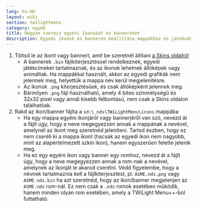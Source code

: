 ```yaml
---
lang: hu-HU
layout: wiki
section: twilightmenu
category: egyéb
title: Hogyan szerezz egyéni ikonokat és bannereket
description: Egyedi ikonok és bannerek beállítása mappákhoz és játékokhoz a TWiLight Menu++-ban
---
```


1. Töltsd le az ikont vagy bannert, amit be szeretnél állítani [a Skins oldalról](https://skins.ds-homebrew.com/icon/)
   - A bannerek `.bin` fájlkiterjesztéssel rendelkeznek, egyedi játékcímeket tartalmaznak, és az ikonok lehetnek állóképek vagy animáltak. Ha mappákkal használt, akkor az egyedi grafikák nem jelennek meg, helyettük a mappa név kerül megjelenítésre.
   - Az ikonok `.png` kiterjesztésűek, és csak állóképként jelennek meg.
   - Bármilyen `.png` fájl használható, amely 4 bites színmélységű és 32x32 pixel vagy annál kisebb felbontású, nem csak a Skins oldalon találhatóak.
1. Rakd az ikon/banner fájlta a `sd:\_nds\TWiLightMenu\icons` mappába
   - Ha egy mappa egyéni ikonjáról vagy bannerjéről van szó, nevezd át a fájlt úgy, hogy a neve megegyezzen annak a mappának a nevével, amelynél az ikont meg szeretnéd jeleníteni. Tartsd észben, hogy ez nem cseréli ki a mappa ikont (hacsak az egyedi ikon nem nagyobb, mint az alapértelmezett szkin ikon), hanem egyszerűen felette jelenik meg.
   - Ha ez egy egyéni ikon vagy banner egy romhoz, nevezd át a fájlt úgy, hogy a neve megegyezzen annak a rom-nak a nevével, amelynek az ikonját le akarod cserélni. Vedd figyelembe, hogy a névnek tartalmaznia kell a fájlkiterjesztést, pl. `ASME.nds.png` vagy `ASME.nds.bin` ha azt szeretnéd, hogy az ikon/banner megjelenjen az `ASME.nds` rom-nál. Ez nem csak a `.nds` romok esetében működik, hanem minden olyan rom esetében, amely a TWiLight Menu++-ból futtatható.
